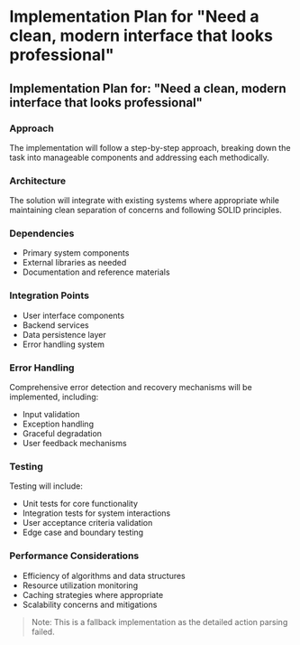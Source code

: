 # Implementation Plan for "Need a clean, modern interface that looks professional"

## Implementation Plan for: "Need a clean, modern interface that looks professional"

### Approach
The implementation will follow a step-by-step approach, breaking down the task into manageable components and addressing each methodically.

### Architecture
The solution will integrate with existing systems where appropriate while maintaining clean separation of concerns and following SOLID principles.

### Dependencies
- Primary system components
- External libraries as needed
- Documentation and reference materials

### Integration Points
- User interface components
- Backend services
- Data persistence layer
- Error handling system

### Error Handling
Comprehensive error detection and recovery mechanisms will be implemented, including:
- Input validation
- Exception handling
- Graceful degradation
- User feedback mechanisms

### Testing
Testing will include:
- Unit tests for core functionality
- Integration tests for system interactions
- User acceptance criteria validation
- Edge case and boundary testing

### Performance Considerations
- Efficiency of algorithms and data structures
- Resource utilization monitoring
- Caching strategies where appropriate
- Scalability concerns and mitigations

> Note: This is a fallback implementation as the detailed action parsing failed.